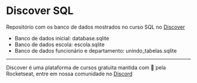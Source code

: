 # Discover SQL
Repositório com os banco de dados mostrados no curso SQL no [Discover](https://app.rocketseat.com.br/discover)

- Banco de dados inicial: database.sqlite
- Banco de dados escola: escola.sqlite
- Banco de dados funcionário e departamento: unindo_tabelas.sqlite

---
Discover é uma plataforma de cursos gratuita mantida com 💜 pela Rocketseat, entre em nossa comunidade no [Discord](https://discord.gg/7G4mUURTVa)
